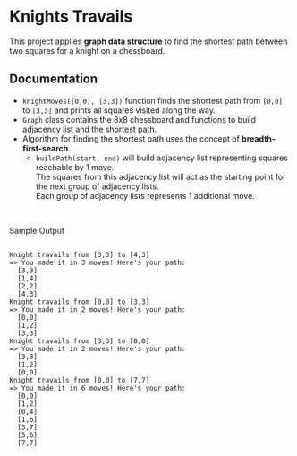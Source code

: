 # Knights Travails

This project applies __graph data structure__ to find the shortest path between two squares for a knight on a chessboard.

## Documentation

- `knightMoves([0,0], [3,3])` function finds the shortest path from `[0,0]` to `[3,3]` and prints all squares visited along the way.
- `Graph` class contains the 8x8 chessboard and functions to build adjacency list and the shortest path.
- Algorithm for finding the shortest path uses the concept of __breadth-first-search__.
  - `buildPath(start, end)` will build adjacency list representing squares reachable by 1 move.
  <br> The squares from this adjacency list will act as the starting point for the next group of adjacency lists.
  <br> Each group of adjacency lists represents 1 additional move.


<br />

Sample Output
```console

Knight travails from [3,3] to [4,3]
=> You made it in 3 moves! Here's your path:
  [3,3]
  [1,4]
  [2,2]
  [4,3]
Knight travails from [0,0] to [3,3]
=> You made it in 2 moves! Here's your path:
  [0,0]
  [1,2]
  [3,3]
Knight travails from [3,3] to [0,0]
=> You made it in 2 moves! Here's your path:
  [3,3]
  [1,2]
  [0,0]
Knight travails from [0,0] to [7,7]
=> You made it in 6 moves! Here's your path:
  [0,0]
  [1,2]
  [0,4]
  [1,6]
  [3,7]
  [5,6]
  [7,7]

```